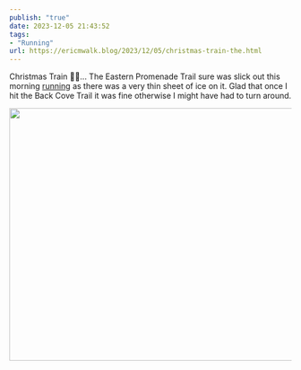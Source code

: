 ```yaml
---
publish: "true"
date: 2023-12-05 21:43:52
tags:
- "Running"
url: https://ericmwalk.blog/2023/12/05/christmas-train-the.html
---
```

Christmas Train 🎄🚂... The Eastern Promenade Trail sure was slick out this morning [running](https://strava.com/activities/10331901317) as there was a very thin sheet of ice on it. Glad that once I hit the Back Cove Trail it was fine otherwise I might have had to turn around.



<img src="uploads/2023/6254ac7fcd.jpg" width="600" height="450" alt="">